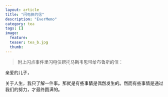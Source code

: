 ```yaml
---
layout: article
title: "闪电侠的信"
description: "EverMemo"
category: tea
tags: []
image:
  feature:
  teaser: tea_b.jpg
  thumb:
---
```



> 附上闪点事件里闪电侠帮托马斯韦恩带给布鲁斯的信：
>
亲爱的儿子，
>
关于人生，我只了解一件事。那就是有些事情是偶然发生的。然而有些事情是通过我们的努力，才最终圆满的。
